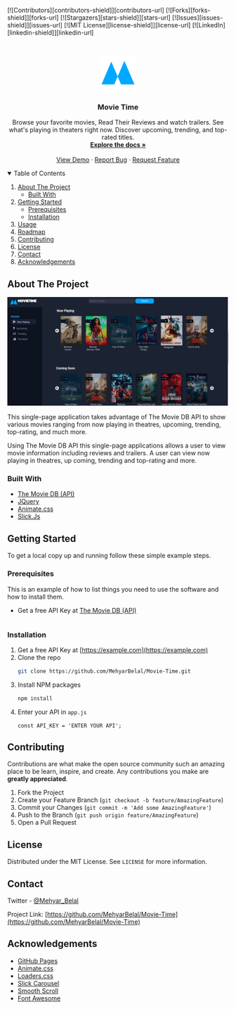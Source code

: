 [![Contributors][contributors-shield]][contributors-url]
[![Forks][forks-shield]][forks-url]
[![Stargazers][stars-shield]][stars-url]
[![Issues][issues-shield]][issues-url]
[![MIT License][license-shield]][license-url]
[![LinkedIn][linkedin-shield]][linkedin-url]



<!-- PROJECT LOGO -->
<br />
<p align="center">
  <a href="https://github.com/MehyarBelal/Movie-Time">
    <img src="./Brand/brand.png" alt="Logo" width="80" height="80">
  </a>

  <h3 align="center">Movie Time</h3>

  <p align="center">
 Browse your favorite movies, Read Their Reviews and watch trailers. See what's playing in theaters right now. Discover upcoming, trending, and top-rated titles.
    <br />
    <a href="https://github.com/MehyarBelal/Movie-Time"><strong>Explore the docs »</strong></a>
    <br />
    <br />
    <a href="https://github.com/github_username/repo_name">View Demo</a>
    ·
    <a href="https://github.com/MehyarBelal/Movie-Time/issues">Report Bug</a>
    ·
    <a href="https://github.com/MehyarBelal/Movie-Time/issues">Request Feature</a>
  </p>
</p>


<details open="open">
  <summary>Table of Contents</summary>
  <ol>
    <li>
      <a href="#about-the-project">About The Project</a>
      <ul>
        <li><a href="#built-with">Built With</a></li>
      </ul>
    </li>
    <li>
      <a href="#getting-started">Getting Started</a>
      <ul>
        <li><a href="#prerequisites">Prerequisites</a></li>
        <li><a href="#installation">Installation</a></li>
      </ul>
    </li>
    <li><a href="#usage">Usage</a></li>
    <li><a href="#roadmap">Roadmap</a></li>
    <li><a href="#contributing">Contributing</a></li>
    <li><a href="#license">License</a></li>
    <li><a href="#contact">Contact</a></li>
    <li><a href="#acknowledgements">Acknowledgements</a></li>
  </ol>
</details>



<!-- ABOUT THE PROJECT -->
## About The Project

[![Product Name Screen Shot][product-screenshot]](https://example.com)

This single-page application takes advantage of The Movie DB API to show various movies ranging from now playing in theatres, upcoming, trending, top-rating, and much more.




Using The Movie DB API this single-page applications allows a user to view movie information including reviews and trailers. A user can view now playing in theatres, up coming, trending and top-rating and more. 

### Built With

* [The Movie DB (API)](https://www.themoviedb.org/)
* [JQuery](https://jquery.com)
* [Animate.css](https://animate.style/)
* [Slick.Js](https://kenwheeler.github.io/slick/)



<!-- GETTING STARTED -->
## Getting Started

To get a local copy up and running follow these simple example steps.

### Prerequisites

This is an example of how to list things you need to use the software and how to install them.
* Get a free API Key at [The Movie DB (API)](https://www.themoviedb.org/)
  ```

### Installation

1. Get a free API Key at [https://example.com](https://example.com)
2. Clone the repo
   ```sh
   git clone https://github.com/MehyarBelal/Movie-Time.git
   ```
3. Install NPM packages
   ```sh
   npm install
   ```
4. Enter your API in `app.js`
   ```JS
   const API_KEY = 'ENTER YOUR API';
   ```
   
   
<!-- CONTRIBUTING -->
## Contributing

Contributions are what make the open source community such an amazing place to be learn, inspire, and create. Any contributions you make are **greatly appreciated**.

1. Fork the Project
2. Create your Feature Branch (`git checkout -b feature/AmazingFeature`)
3. Commit your Changes (`git commit -m 'Add some AmazingFeature'`)
4. Push to the Branch (`git push origin feature/AmazingFeature`)
5. Open a Pull Request



<!-- LICENSE -->
## License

Distributed under the MIT License. See `LICENSE` for more information.



<!-- CONTACT -->
## Contact

Twitter - [@Mehyar_Belal](https://twitter.com/Mehyar66066336) 

Project Link: [https://github.com/MehyarBelal/Movie-Time](https://github.com/MehyarBelal/Movie-Time)



<!-- ACKNOWLEDGEMENTS -->
## Acknowledgements
* [GitHub Pages](https://pages.github.com)
* [Animate.css](https://daneden.github.io/animate.css)
* [Loaders.css](https://connoratherton.com/loaders)
* [Slick Carousel](https://kenwheeler.github.io/slick)
* [Smooth Scroll](https://github.com/cferdinandi/smooth-scroll)
* [Font Awesome](https://fontawesome.com)

[product-screenshot]: images/screenshot.JPG

